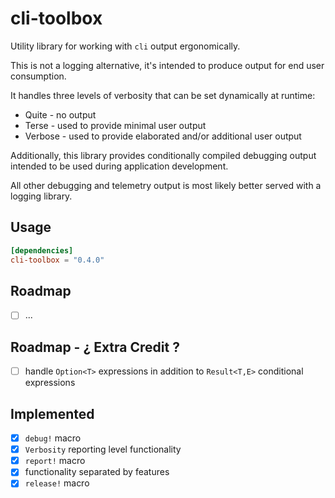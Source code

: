 # cli-toolbox
Utility library for working with ```cli``` output ergonomically.

This is not a logging alternative, it's intended to produce output for end user consumption.

It handles three levels of verbosity that can be set dynamically at runtime:

* Quite - no output
* Terse - used to provide minimal user output
* Verbose - used to provide elaborated and/or additional user output 

Additionally, this library provides conditionally compiled debugging output intended to be used during application development.

All other debugging and telemetry output is most likely better served with a logging library.

## Usage

```toml
[dependencies]
cli-toolbox = "0.4.0"
```

## Roadmap

* [ ] ...

## Roadmap - ¿ Extra Credit ?
* [ ] handle ```Option<T>``` expressions in addition to ```Result<T,E>```
      conditional expressions

## Implemented
* [x] ```debug!``` macro
* [x] ```Verbosity``` reporting level functionality
* [x] ```report!``` macro
* [x] functionality separated by features
* [x] ```release!``` macro
